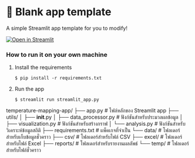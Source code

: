 # 🎈 Blank app template

A simple Streamlit app template for you to modify!

[![Open in Streamlit](https://static.streamlit.io/badges/streamlit_badge_black_white.svg)](https://blank-app-template.streamlit.app/)

### How to run it on your own machine

1. Install the requirements

   ```
   $ pip install -r requirements.txt
   ```

2. Run the app

   ```
   $ streamlit run streamlit_app.py
   ```

temperature-mapping-app/
├── app.py                  # ไฟล์หลักของ Streamlit app
├── utils/
│   ├── __init__.py
│   ├── data_processor.py   # ฟังก์ชันสำหรับประมวลผลข้อมูล
│   ├── visualization.py    # ฟังก์ชันสำหรับสร้างกราฟ
│   └── analysis.py         # ฟังก์ชันสำหรับวิเคราะห์ข้อมูลสถิติ
├── requirements.txt        # แพ็คเกจที่จำเป็น
└── data/                   # โฟลเดอร์สำหรับเก็บข้อมูลชั่วคราว
    ├── csv/                # โฟลเดอร์สำหรับไฟล์ CSV
    ├── excel/              # โฟลเดอร์สำหรับไฟล์ Excel
    ├── reports/            # โฟลเดอร์สำหรับรายงานผลลัพธ์
    └── temp/               # โฟลเดอร์สำหรับไฟล์ชั่วคราว
